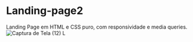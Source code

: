 # Landing-page2
Landing Page em HTML e CSS puro, com responsividade e media queries.
![Captura de Tela (12)](https://user-images.githubusercontent.com/89216872/215372101-d640e8e5-d251-46a2-820d-130b5d7b5296.png)
L
